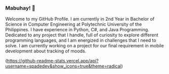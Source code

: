 ### Mabuhay! 👋
Welcome to my GitHub Profile. I am currently in 2nd Year in Bachelor of Science in Computer Engineering at Polytechnic University of the Philippines. I have experience in Python, C#, and Java Programming. Dedicated to any project that I handle, full of curiosity to explore different programming languages, and I am energized in challenges that I need to solve. I am currently working on a project for our final requirement in mobile development about tracking of moods. 


(https://github-readme-stats.vercel.app/api?username=spadedev&show_icons=true&theme=radical)

<!--


**spadedev/spadedev** is a ✨ _special_ ✨ repository because its `README.md` (this file) appears on your GitHub profile.

Here are some ideas to get you started:

- 🔭 I’m currently working on ...
- 🌱 I’m currently learning ...
- 👯 I’m looking to collaborate on ...
- 🤔 I’m looking for help with ...
- 💬 Ask me about ...
- 📫 How to reach me: ...
- 😄 Pronouns: ...
- ⚡ Fun fact: ...
-->
